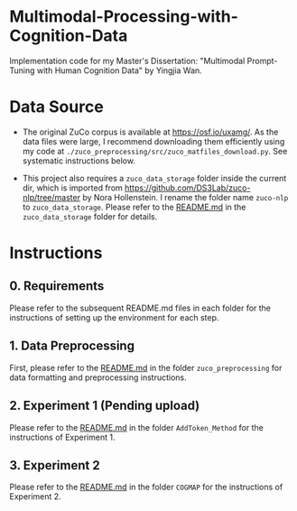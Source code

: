 # Multimodal-Processing-with-Cognition-Data
Implementation code for my Master's Dissertation: "Multimodal Prompt-Tuning with Human Cognition Data" by Yingjia Wan.

# Data Source
- The original ZuCo corpus is available at https://osf.io/uxamg/. As the data files were large, I recommend downloading them efficiently using my code at `./zuco_preprocessing/src/zuco_matfiles_download.py`. See systematic instructions below.

- This project also requires a `zuco_data_storage` folder inside the current dir, which is imported from https://github.com/DS3Lab/zuco-nlp/tree/master by Nora Hollenstein. I rename the folder name `zuco-nlp` to `zuco_data_storage`. Please refer to the [README.md](./zuco_data_storage/README.md) in the `zuco_data_storage` folder for details.


# Instructions

## 0. Requirements
Please refer to the subsequent README.md files in each folder for the instructions of setting up the environment for each step.

## 1. Data Preprocessing
First, please refer to the [README.md](./zuco_preprocessing/README.md) in the folder `zuco_preprocessing` for data formatting and preprocessing instructions.
## 2. Experiment 1 (Pending upload)
Please refer to the [README.md]() in the folder `AddToken_Method` for the instructions of Experiment 1.
## 3. Experiment 2
Please refer to the [README.md](./CogMAP/README.md) in the folder `COGMAP` for the instructions of Experiment 2.


